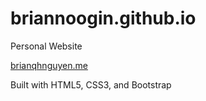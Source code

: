 # briannoogin.github.io
Personal Website

[brianqhnguyen.me](brianqhnguyen.me)

Built with HTML5, CSS3, and Bootstrap
